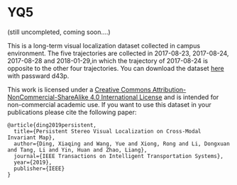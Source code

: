 # YQ5 
(still uncompleted, coming soon....)

This is a long-term visual localization dataset collected in campus environment. The five trajectories are collected in 2017-08-23, 2017-08-24, 2017-08-28 and 2018-01-29,in which the trajectory of 2017-08-24 is opposite to the other four trajectories. You can download the dataset [here](https://pan.baidu.com/s/1KXRSEvJBoRsVfYQJjHc8ig) with passward d43p.

This work is licensed under a [Creative Commons Attribution-NonCommercial-ShareAlike 4.0 International License](https://creativecommons.org/licenses/by-nc-sa/4.0/) and is intended for non-commercial academic use. If you want to use this dataset in your publications please cite the following paper:

    @article{ding2019persistent,
      title={Persistent Stereo Visual Localization on Cross-Modal Invariant Map},
      author={Ding, Xiaqing and Wang, Yue and Xiong, Rong and Li, Dongxuan and Tang, Li and Yin, Huan and Zhao, Liang},
      journal={IEEE Transactions on Intelligent Transportation Systems},
      year={2019},
      publisher={IEEE}
    }
